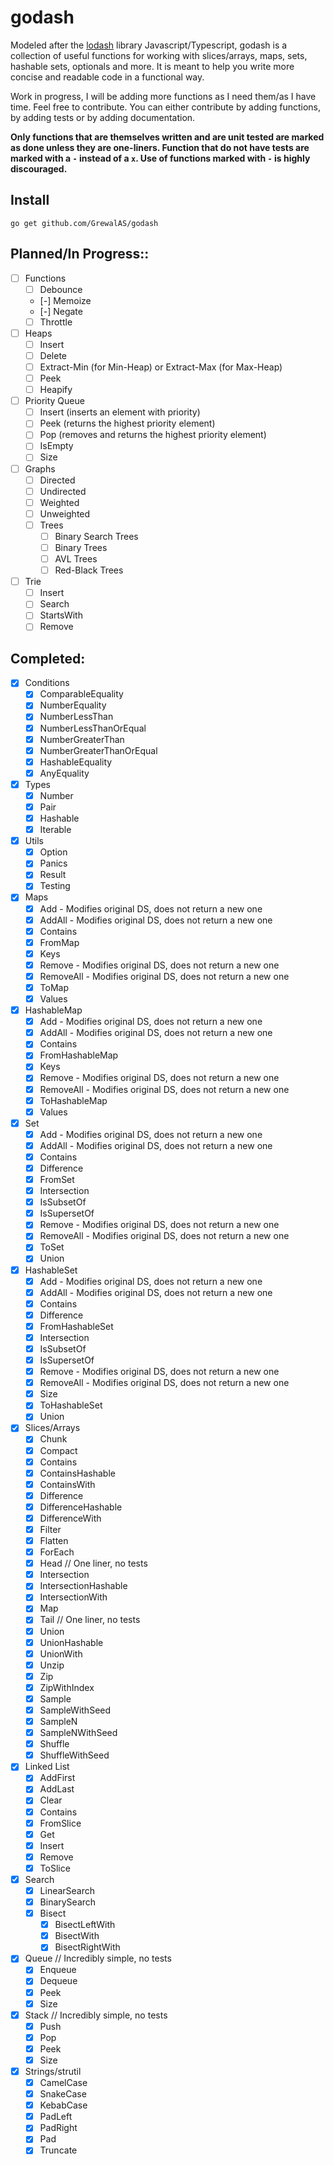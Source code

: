 # godash

Modeled after the [lodash](https://lodash.com/) library Javascript/Typescript, godash is a collection of useful
functions for working with
slices/arrays, maps, sets, hashable sets, optionals and more. It is meant to help you write more concise and readable
code in a functional way.

Work in progress, I will be adding more functions as I need them/as I have time.
Feel free to contribute. You can either contribute by adding functions, by adding tests or by adding documentation.

**Only functions that are themselves written and are unit tested are marked as done unless they are one-liners. Function
that do not have tests are marked with a `-` instead of a `x`. Use of functions marked with `-` is highly discouraged.**

## Install

```shell
go get github.com/GrewalAS/godash
```

## Planned/In Progress::

- [ ] Functions
    - [ ] Debounce
    - [-] Memoize
    - [-] Negate
    - [ ] Throttle

- [ ] Heaps
    - [ ] Insert
    - [ ] Delete
    - [ ] Extract-Min (for Min-Heap) or Extract-Max (for Max-Heap)
    - [ ] Peek
    - [ ] Heapify

- [ ] Priority Queue
    - [ ] Insert (inserts an element with priority)
    - [ ] Peek (returns the highest priority element)
    - [ ] Pop (removes and returns the highest priority element)
    - [ ] IsEmpty
    - [ ] Size

- [ ] Graphs
    - [ ] Directed
    - [ ] Undirected
    - [ ] Weighted
    - [ ] Unweighted
    - [ ] Trees
        - [ ] Binary Search Trees
        - [ ] Binary Trees
        - [ ] AVL Trees
        - [ ] Red-Black Trees

- [ ] Trie
    - [ ] Insert
    - [ ] Search
    - [ ] StartsWith
    - [ ] Remove

## Completed:

- [x] Conditions
    - [x] ComparableEquality
    - [x] NumberEquality
    - [x] NumberLessThan
    - [x] NumberLessThanOrEqual
    - [x] NumberGreaterThan
    - [x] NumberGreaterThanOrEqual
    - [x] HashableEquality
    - [x] AnyEquality

- [x] Types
    - [x] Number
    - [x] Pair
    - [x] Hashable
    - [x] Iterable

- [x] Utils
    - [x] Option
    - [x] Panics
    - [x] Result
    - [x] Testing

- [x] Maps
    - [x] Add - Modifies original DS, does not return a new one
    - [x] AddAll - Modifies original DS, does not return a new one
    - [x] Contains
    - [x] FromMap
    - [x] Keys
    - [x] Remove - Modifies original DS, does not return a new one
    - [x] RemoveAll - Modifies original DS, does not return a new one
    - [x] ToMap
    - [x] Values

- [x] HashableMap
    - [x] Add - Modifies original DS, does not return a new one
    - [x] AddAll - Modifies original DS, does not return a new one
    - [x] Contains
    - [x] FromHashableMap
    - [x] Keys
    - [x] Remove - Modifies original DS, does not return a new one
    - [x] RemoveAll - Modifies original DS, does not return a new one
    - [x] ToHashableMap
    - [x] Values

- [x] Set
    - [x] Add - Modifies original DS, does not return a new one
    - [x] AddAll - Modifies original DS, does not return a new one
    - [x] Contains
    - [x] Difference
    - [x] FromSet
    - [x] Intersection
    - [x] IsSubsetOf
    - [x] IsSupersetOf
    - [x] Remove - Modifies original DS, does not return a new one
    - [x] RemoveAll - Modifies original DS, does not return a new one
    - [x] ToSet
    - [x] Union

- [x] HashableSet
    - [x] Add - Modifies original DS, does not return a new one
    - [x] AddAll - Modifies original DS, does not return a new one
    - [x] Contains
    - [x] Difference
    - [x] FromHashableSet
    - [x] Intersection
    - [x] IsSubsetOf
    - [x] IsSupersetOf
    - [x] Remove - Modifies original DS, does not return a new one
    - [x] RemoveAll - Modifies original DS, does not return a new one
    - [x] Size
    - [x] ToHashableSet
    - [x] Union

- [x] Slices/Arrays
    - [x] Chunk
    - [x] Compact
    - [x] Contains
    - [x] ContainsHashable
    - [x] ContainsWith
    - [x] Difference
    - [x] DifferenceHashable
    - [x] DifferenceWith
    - [x] Filter
    - [x] Flatten
    - [x] ForEach
    - [x] Head // One liner, no tests
    - [x] Intersection
    - [x] IntersectionHashable
    - [x] IntersectionWith
    - [x] Map
    - [x] Tail // One liner, no tests
    - [x] Union
    - [x] UnionHashable
    - [x] UnionWith
    - [x] Unzip
    - [x] Zip
    - [x] ZipWithIndex
    - [x] Sample
    - [x] SampleWithSeed
    - [x] SampleN
    - [x] SampleNWithSeed
    - [x] Shuffle
    - [x] ShuffleWithSeed

- [x] Linked List
    - [x] AddFirst
    - [x] AddLast
    - [x] Clear
    - [x] Contains
    - [x] FromSlice
    - [x] Get
    - [x] Insert
    - [x] Remove
    - [x] ToSlice

- [x] Search
    - [x] LinearSearch
    - [x] BinarySearch
    - [x] Bisect
        - [x] BisectLeftWith
        - [x] BisectWith
        - [x] BisectRightWith

- [x] Queue // Incredibly simple, no tests
    - [x] Enqueue
    - [x] Dequeue
    - [x] Peek
    - [x] Size

- [x] Stack // Incredibly simple, no tests
    - [x] Push
    - [x] Pop
    - [x] Peek
    - [x] Size

- [x] Strings/strutil
    - [x] CamelCase
    - [x] SnakeCase
    - [x] KebabCase
    - [x] PadLeft
    - [x] PadRight
    - [x] Pad
    - [x] Truncate
